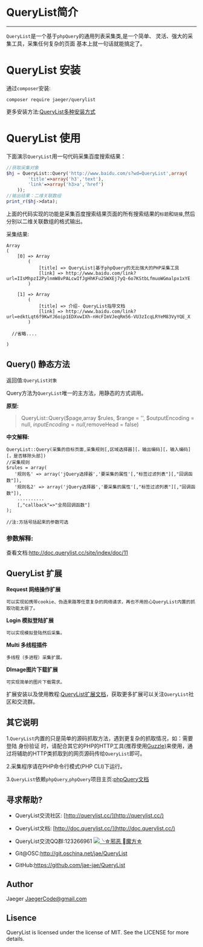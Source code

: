 # QueryList简介
***
`QueryList`是一个基于`phpQuery`的通用列表采集类,是一个简单、 灵活、强大的采集工具，采集任何复杂的页面     基本上就一句话就能搞定了。

# QueryList 安装
通过`composer`安装:
```
composer require jaeger/querylist
```
更多安装方法:[QueryList多种安装方式](https://doc.querylist.cc/site/index/doc/7)

# QueryList 使用
下面演示`QueryList`用一句代码采集百度搜索结果：
```php
//获取采集对象
$hj = QueryList::Query('http://www.baidu.com/s?wd=QueryList',array(
        'title'=>array('h3','text'),
        'link'=>array('h3>a','href')
    ));
//输出结果：二维关联数组
print_r($hj->data);
```
上面的代码实现的功能是采集百度搜索结果页面的所有搜索结果的`标题`和`链接`,然后分别以二维关联数组的格式输出。

采集结果:
```
Array
(
    [0] => Array
        (
            [title] => QueryList|基于phpQuery的无比强大的PHP采集工具
            [link] => http://www.baidu.com/link?url=IIsMhpzI2PylnmW8vPALcwIfJgHhKFu2SWXEj7yQ-6o7KStbLfmuoWGmalpx1xYE
        )

    [1] => Array
        (
            [title] => 介绍- QueryList指导文档
            [link] => http://www.baidu.com/link?url=edktLqt6f9KwYJ6oip1EDXvwIXh-nHcFImVJeqRm56-VU3zIcqLRYeM83VyYQE_X
        )

  //省略....

)
```
## Query() 静态方法
返回值:`QueryList对象`

Query方法为`QueryList`唯一的主方法，用静态的方式调用。

**原型:**
> QueryList::Query($page,array $rules, $range = '', $outputEncoding = null, $inputEncoding = null,$removeHead = false)

**中文解释:**
```
QueryList::Query(采集的目标页面,采集规则[,区域选择器][，输出编码][，输入编码][，是否移除头部])
//采集规则
$rules = array(
   '规则名' => array('jQuery选择器','要采集的属性'[,"标签过滤列表"][,"回调函数"]),
   '规则名2' => array('jQuery选择器','要采集的属性'[,"标签过滤列表"][,"回调函数"]),
    ..........
    [,"callback"=>"全局回调函数"]
);

//注:方括号括起来的参数可选
```
### 参数解释:
查看文档:http://doc.querylist.cc/site/index/doc/11

## QueryList 扩展

**Request 网络操作扩展**

    可以实现如携带cookie、伪造来路等任意复杂的网络请求，再也不用担心QueryList内置的抓取功能太弱了。
    
**Login 模拟登陆扩展**

    可以实现模拟登陆然后采集。

**Multi 多线程插件**

    多线程（多进程）采集扩展。
    
**DImage图片下载扩展**

    可实现简单的图片下载需求。

扩展安装以及使用教程:[QueryList扩展文档](https://doc.querylist.cc/site/index/doc/19)，获取更多扩展可以关注`QueryList`社区和交流群。

## 其它说明
1.`QueryList`内置的只是简单的源码抓取方法，遇到更复杂的抓取情况，如：需要登陆
身份验证 时，请配合其它的PHP的HTTP工具(推荐使用[Guzzle](http://guzzle-cn.readthedocs.io/zh_CN/latest/))来使用，通过将辅助的HTTP类抓取到的网页源码传给`QueryList`即可。

2.采集程序请在PHP命令行模式(PHP CLI)下运行。

3.`QueryList`依赖`phpQuery`,`phpQuery`项目主页:[phpQuery文档](https://code.google.com/p/phpquery/)

## 寻求帮助?
- QueryList交流社区: [http://querylist.cc/](http://querylist.cc/)
- QueryList文档: [http://doc.querylist.cc/](http://doc.querylist.cc/)
- QueryList交流QQ群:123266961 <a target="_blank" href="http://shang.qq.com/wpa/qunwpa?idkey=a1b248ae30b3f711bdab4f799df839300dc7fed54331177035efa0513da027f6"><img border="0" src="http://pub.idqqimg.com/wpa/images/group.png" alt="╰☆邪恶 魔方☆" title="╰☆邪恶 魔方☆"></a>

- Git@OSC:http://git.oschina.net/jae/QueryList
- GitHub:https://github.com/jae-jae/QueryList

## Author
Jaeger <JaegerCode@gmail.com>

## Lisence
QueryList is licensed under the license of MIT. See the LICENSE for more details.